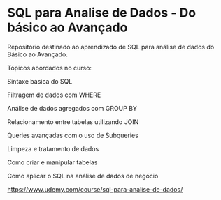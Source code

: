 #  SQL para Analise de Dados - Do básico ao Avançado

Repositório destinado ao aprendizado de SQL para análise de dados do Básico ao Avançado. 

Tópicos abordados no curso:

Sintaxe básica do SQL

Filtragem de dados com  WHERE

Análise de dados agregados com GROUP BY

Relacionamento entre tabelas utilizando JOIN

Queries avançadas com o uso de Subqueries

Limpeza e tratamento de dados

Como criar e manipular tabelas

Como aplicar o SQL na análise de dados de negócio

https://www.udemy.com/course/sql-para-analise-de-dados/